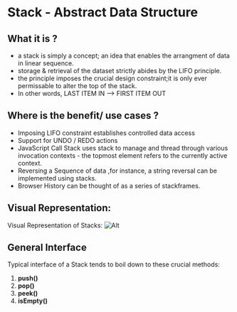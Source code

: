 # Stack - Abstract Data Structure 

## What it is ?

- a stack is simply a concept; an idea that enables the arrangment of data in linear sequence.
- storage & retrieval of the dataset strictly abides by the LIFO principle.
- the principle imposes  the crucial design constraint;it is only ever  permissable to alter the top of the stack. 
- In other words,    LAST ITEM IN --> FIRST ITEM OUT


## Where is the benefit/ use cases ?

- Imposing LIFO constraint establishes controlled data access
- Support for UNDO / REDO actions 
- JavaScript Call Stack uses stack to manage and thread through various invocation contexts  - the topmost element refers to the currently active context.
- Reversing a Sequence of data ,for instance, a string reversal can be implemented using stacks. 
- Browser History can be thought of as a series of stackframes. 

## Visual Representation:

Visual Representation of Stacks: ![Alt][1]

[1]: /images/Slack(1).png "Stack Birds-eye view"


## General Interface 

Typical interface of a Stack tends to boil down to these crucial methods:
1. **push()**
2. **pop()**
3. **peek()**
4. **isEmpty()**

